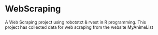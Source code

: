 # WebScraping
A Web Scraping project using robotstxt &amp; rvest in R programming. This project has collected data for web scraping from the website MyAnimeList
